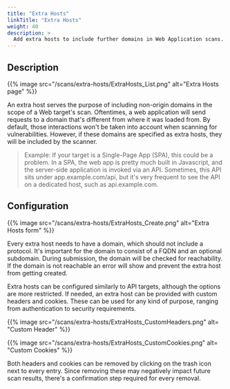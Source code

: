 ```yaml
---
title: "Extra Hosts"
linkTitle: "Extra Hosts"
weight: 40
description: >
  Add extra hosts to include further domains in Web Application scans.
---
```


## Description

{{% image src="/scans/extra-hosts/ExtraHosts_List.png" alt="Extra Hosts page" %}}

An extra host serves the purpose of including non-origin domains in the scope of a Web target's scan. 
Oftentimes, a web application will send requests to a domain that's different from where it was loaded from. By default, those interactions won't be taken into account when scanning for vulnerabilities. However, if these domains are specified as extra hosts, they will be included by the scanner.
> Example: If your target is a Single-Page App (SPA), this could be a problem. In a SPA, the web app is pretty much built in Javascript, and the server-side application is invoked via an API. Sometimes, this API sits under app.example.com/api, but it's very frequent to see the API on a dedicated host, such as api.example.com.

## Configuration

{{% image src="/scans/extra-hosts/ExtraHosts_Create.png" alt="Extra Hosts form" %}}

Every extra host needs to have a domain, which should not include a protocol. It's important for the domain to consist of a FQDN and an optional subdomain. During submission, the domain will be checked for reachability. If the domain is not reachable an error will show and prevent the extra host from getting created.

Extra hosts can be configured similarly to API targets, although the options are more restricted. If needed, an extra host can be provided with custom headers and cookies. These can be used for any kind of purpose, ranging from authentication to security requirements.

{{% image src="/scans/extra-hosts/ExtraHosts_CustomHeaders.png" alt= "Custom Header" %}}

{{% image src="/scans/extra-hosts/ExtraHosts_CustomCookies.png" alt= "Custom Cookies" %}}

Both headers and cookies can be removed by clicking on the trash icon next to every entry. 
Since removing these may negatively impact future scan results, there's a confirmation step required for every removal.
